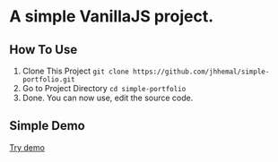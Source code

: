 # A simple VanillaJS project.

## How To Use
1. Clone This Project `git clone https://github.com/jhhemal/simple-portfolio.git`
2. Go to Project Directory `cd simple-portfolio`
3. Done. You can now use, edit the source code.

## Simple Demo
[Try demo](https://jhhemal.github.io/random-color-generator/)